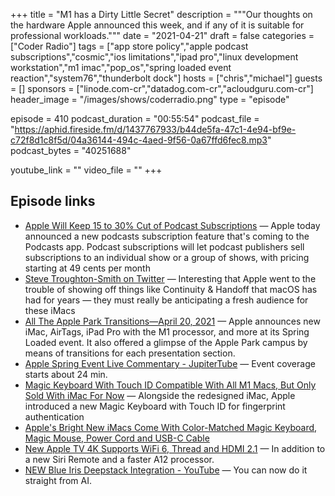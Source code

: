 +++
title = "M1 has a Dirty Little Secret"
description = """Our thoughts on the hardware Apple announced this week, and if any of it is suitable for professional workloads."""
date = "2021-04-21"
draft = false
categories = ["Coder Radio"]
tags = ["app store policy","apple podcast subscriptions","cosmic","ios limitations","ipad pro","linux development workstation","m1 imac","pop_os","spring loaded event reaction","system76","thunderbolt dock"]
hosts = ["chris","michael"]
guests = []
sponsors = ["linode.com-cr","datadog.com-cr","acloudguru.com-cr"]
header_image = "/images/shows/coderradio.png"
type = "episode"

episode = 410
podcast_duration = "00:55:54"
podcast_file = "https://aphid.fireside.fm/d/1437767933/b44de5fa-47c1-4e94-bf9e-c72f8d1c8f5d/04a36144-494c-4aed-9f56-0a67ffd6fec8.mp3"
podcast_bytes = "40251688"

youtube_link = ""
video_file = ""
+++

## Episode links

  * [Apple Will Keep 15 to 30% Cut of Podcast Subscriptions](https://www.macrumors.com/2021/04/20/apple-30-percent-cut-podcast-subscriptions/ "Apple Will Keep 15 to 30% Cut of Podcast Subscriptions") — Apple today announced a new podcasts subscription feature that's coming to the Podcasts app. Podcast subscriptions will let podcast publishers sell subscriptions to an individual show or a group of shows, with pricing starting at 49 cents per month
  * [Steve Troughton-Smith on Twitter](https://twitter.com/stroughtonsmith/status/1384569400947351555 "Steve Troughton-Smith on Twitter") — Interesting that Apple went to the trouble of showing off things like Continuity & Handoff that macOS has had for years — they must really be anticipating a fresh audience for these iMacs
  * [All The Apple Park Transitions—April 20, 2021](https://www.youtube.com/watch?v=pa6RldjcQsk "All The Apple Park Transitions—April 20, 2021") — Apple announces new iMac, AirTags, iPad Pro with the M1 processor, and more at its Spring Loaded event. It also offered a glimpse of the Apple Park campus by means of transitions for each presentation section.
  * [Apple Spring Event Live Commentary - JupiterTube](https://jupiter.tube/videos/watch/18786459-48ee-4efb-b2a0-d160db25069b "Apple Spring Event Live Commentary - JupiterTube") — Event coverage starts about 24 min.
  * [Magic Keyboard With Touch ID Compatible With All M1 Macs, But Only Sold With iMac For Now](https://www.macrumors.com/2021/04/20/magic-keyboard-touch-id-compatible-all-m1-macs/ "Magic Keyboard With Touch ID Compatible With All M1 Macs, But Only Sold With iMac For Now") — Alongside the redesigned iMac, Apple introduced a new Magic Keyboard with Touch ID for fingerprint authentication
  * [Apple's Bright New iMacs Come With Color-Matched Magic Keyboard, Magic Mouse, Power Cord and USB-C Cable](https://www.macrumors.com/2021/04/20/apple-imacs-color-matched-accessories-cables/ "Apple's Bright New iMacs Come With Color-Matched Magic Keyboard, Magic Mouse, Power Cord and USB-C Cable")
  * [New Apple TV 4K Supports WiFi 6, Thread and HDMI 2.1](https://www.macrumors.com/2021/04/20/apple-tv-4k-thread-wifi-6-hdmi-2-1/ "New Apple TV 4K Supports WiFi 6, Thread and HDMI 2.1") — In addition to a new Siri Remote and a faster A12 processor.
  * [NEW Blue Iris Deepstack Integration - YouTube](https://www.youtube.com/watch?v=3PlmSWO31qY "NEW Blue Iris Deepstack Integration - YouTube") — You can now do it straight from AI.

